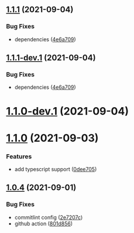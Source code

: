 ## [1.1.1](https://github.com/metalcamp/stockx-data/compare/v1.1.0...v1.1.1) (2021-09-04)


### Bug Fixes

* dependencies ([4e6a709](https://github.com/metalcamp/stockx-data/commit/4e6a709afdf59abe1f3844794a93517a69807362))

## [1.1.1-dev.1](https://github.com/metalcamp/stockx-data/compare/v1.1.0...v1.1.1-dev.1) (2021-09-04)


### Bug Fixes

* dependencies ([4e6a709](https://github.com/metalcamp/stockx-data/commit/4e6a709afdf59abe1f3844794a93517a69807362))

# [1.1.0-dev.1](https://github.com/metalcamp/stockx-data/compare/v1.0.4...v1.1.0-dev.1) (2021-09-04)
# [1.1.0](https://github.com/metalcamp/stockx-data/compare/v1.0.4...v1.1.0) (2021-09-03)

### Features

* add typescript support ([0dee705](https://github.com/metalcamp/stockx-data/commit/0dee7058ce13e1b0029430055578a3142059b5bc))

## [1.0.4](https://github.com/metalcamp/stockx-data/compare/v1.0.3...v1.0.4) (2021-09-01)

### Bug Fixes

- commitlint config ([2e7207c](https://github.com/metalcamp/stockx-data/commit/2e7207c2e8a4a6cea9fed4c8f962ed727c0541eb))
- github action ([801d856](https://github.com/metalcamp/stockx-data/commit/801d8569308f139c52ebc800297f1343cb8a32bd))

